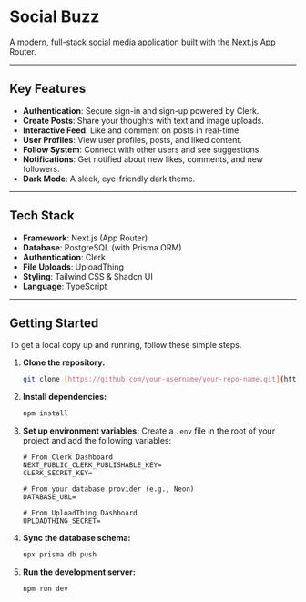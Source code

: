 # Social Buzz

A modern, full-stack social media application built with the Next.js App Router.



---
## Key Features

- **Authentication**: Secure sign-in and sign-up powered by Clerk.
- **Create Posts**: Share your thoughts with text and image uploads.
- **Interactive Feed**: Like and comment on posts in real-time.
- **User Profiles**: View user profiles, posts, and liked content.
- **Follow System**: Connect with other users and see suggestions.
- **Notifications**: Get notified about new likes, comments, and new followers.
- **Dark Mode**: A sleek, eye-friendly dark theme.

---
## Tech Stack

- **Framework**: Next.js (App Router)
- **Database**: PostgreSQL (with Prisma ORM)
- **Authentication**: Clerk
- **File Uploads**: UploadThing
- **Styling**: Tailwind CSS & Shadcn UI
- **Language**: TypeScript

---
## Getting Started

To get a local copy up and running, follow these simple steps.

1.  **Clone the repository:**
    ```bash
    git clone [https://github.com/your-username/your-repo-name.git](https://github.com/your-username/your-repo-name.git)
    ```
2.  **Install dependencies:**
    ```bash
    npm install
    ```
3.  **Set up environment variables:**
    Create a `.env` file in the root of your project and add the following variables:
    ```
    # From Clerk Dashboard
    NEXT_PUBLIC_CLERK_PUBLISHABLE_KEY=
    CLERK_SECRET_KEY=

    # From your database provider (e.g., Neon)
    DATABASE_URL=

    # From UploadThing Dashboard
    UPLOADTHING_SECRET=
    ```
4.  **Sync the database schema:**
    ```bash
    npx prisma db push
    ```
5.  **Run the development server:**
    ```bash
    npm run dev
    ```